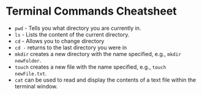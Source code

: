 # **Terminal Commands Cheatsheet**
- `pwd` - Tells you what directory you are currently in.
- `ls` - Lists the content of the current directory.
- `cd` - Allows you to change directory
- `cd -` returns to the last directory you were in
- `mkdir` creates a new directory with the name specified, e.g., `mkdir newFolder`.
- `touch` creates a new file with the name specified, e.g., `touch newFile.txt`.
- `cat` can be used to read and display the contents of a text file within the terminal window.
